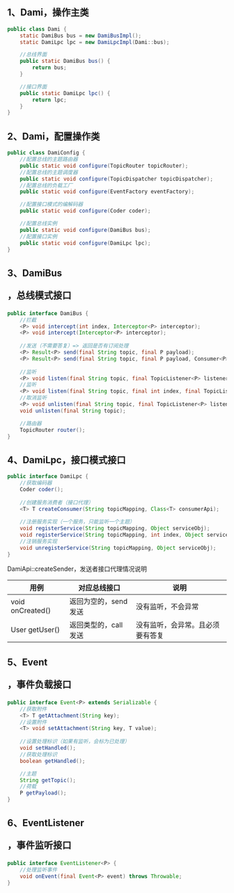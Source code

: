 
## 1、Dami，操作主类


```java
public class Dami {
    static DamiBus bus = new DamiBusImpl();
    static DamiLpc lpc = new DamiLpcImpl(Dami::bus);

    //总线界面
    public static DamiBus bus() {
        return bus;
    }

    //接口界面
    public static DamiLpc lpc() {
        return lpc;
    }
}
```

## 2、Dami，配置操作类

```java
public class DamiConfig {
    //配置总线的主题路由器
    public static void configure(TopicRouter topicRouter);
    //配置总线的主题调度器
    public static void configure(TopicDispatcher topicDispatcher);
    //配置总线的负载工厂
    public static void configure(EventFactory eventFactory);

    //配置接口模式的编解码器
    public static void configure(Coder coder);

    //配置总线实例
    public static void configure(DamiBus bus);
    //配置接口实例
    public static void configure(DamiLpc lpc);
}
```

## 3、DamiBus<P>，总线模式接口


```java
public interface DamiBus {
    //拦截
    <P> void intercept(int index, Interceptor<P> interceptor);
    <P> void intercept(Interceptor<P> interceptor);
    
    //发送（不需要答复）=> 返回是否有订阅处理
    <P> Result<P> send(final String topic, final P payload);
    <P> Result<P> send(final String topic, final P payload, Consumer<P> fallback);
   
    //监听
    <P> void listen(final String topic, final TopicListener<P> listener);
    //监听
    <P> void listen(final String topic, final int index, final TopicListener<P> listener);
    //取消监听
    <P> void unlisten(final String topic, final TopicListener<P> listener);
    void unlisten(final String topic);

    //路由器
    TopicRouter router();
}
```


## 4、DamiLpc，接口模式接口


```java
public interface DamiLpc {
    //获取编码器
    Coder coder();
    
    //创建服务消费者（接口代理）
    <T> T createConsumer(String topicMapping, Class<T> consumerApi);
    
    //注册服务实现（一个服务，只能监听一个主题）
    void registerService(String topicMapping, Object serviceObj);
    void registerService(String topicMapping, int index, Object serviceObj);
    //注销服务实现
    void unregisterService(String topicMapping, Object serviceObj);
}
```

DamiApi::createSender，发送者接口代理情况说明

| 用例               | 对应总线接口                   | 说明               |
|------------------|--------------------------|------------------|
| void onCreated() | 返回为空的，send 发送            | 没有监听，不会异常        |
| User getUser()   | 返回类型的，call 发送 | 没有监听，会异常。且必须要有答复 |


## 5、Event<P>，事件负载接口


```java
public interface Event<P> extends Serializable {
    //获取附件
    <T> T getAttachment(String key);
    //设置附件
    <T> void setAttachment(String key, T value);
    
    //设置处理标识（如果有监听，会标为已处理）
    void setHandled();
    //获取处理标识
    boolean getHandled();

    //主题
    String getTopic();
    //荷载
    P getPayload();
}

```

## 6、EventListener<P>，事件监听接口

```java
public interface EventListener<P> {
    //处理监听事件
    void onEvent(final Event<P> event) throws Throwable;
}
```
